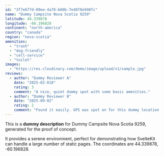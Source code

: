```yaml
---
id: "3f7e677d-09ee-4a78-b60b-7e48f8e940fc"
name: "Dummy Campsite Nova Scotia 9259"
latitude: 44.339878
longitude: -60.196828
continent: "north-america"
country: "canada"
region: "nova-scotia"
amenities:
  - "trash"
  - "dog-friendly"
  - "cell-service"
  - "toilet"
images:
  - "https://res.cloudinary.com/demo/image/upload/v1/sample.jpg"
reviews:
  - author: "Dummy Reviewer A"
    date: "2025-02-010"
    rating: 3
    comment: "A nice, quiet dummy spot with some basic amenities."
  - author: "Dummy Reviewer B"
    date: "2025-09-02"
    rating: 2
    comment: "Found it easily. GPS was spot on for this dummy location."
---
```


This is a **dummy description** for Dummy Campsite Nova Scotia 9259, generated for the proof of concept.

It provides a serene environment, perfect for demonstrating how SvelteKit can handle a large number of static pages. The coordinates are 44.339878, -60.196828.
